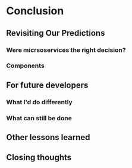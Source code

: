 # Conclusion

## Revisiting Our Predictions

### Were micrsoservices the right decision?

### Components

## For future developers

### What I'd do differently

### What can still be done

## Other lessons learned

## Closing thoughts